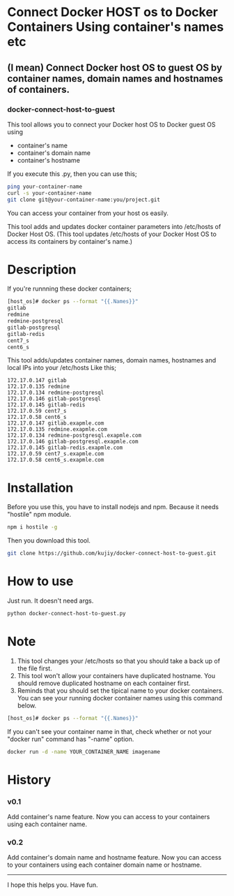 
# Connect Docker HOST os to Docker Containers Using container's names etc
## (I mean) Connect Docker host OS to guest OS by container names, domain names and hostnames of containers.
### docker-connect-host-to-guest

This tool allows you to connect your Docker host OS to Docker guest OS using
- container's name
- container's domain name
- container's hostname

If you execute this .py, then you can use this;
````bash
ping your-container-name
curl -s your-container-name
git clone git@your-container-name:you/project.git
````
You can access your container from your host os easily.

This tool adds and updates docker container parameters into /etc/hosts of Docker Host OS.
(This tool updates /etc/hosts of your Docker Host OS to access its containers by container's name.)

# Description

If you're runnning these docker containers;

````bash
[host_os]# docker ps --format "{{.Names}}"
gitlab
redmine
redmine-postgresql
gitlab-postgresql
gitlab-redis
cent7_s
cent6_s
````

This tool adds/updates container names, domain names, hostnames and local IPs into your /etc/hosts Like this;

````hosts
172.17.0.147 gitlab
172.17.0.135 redmine
172.17.0.134 redmine-postgresql
172.17.0.146 gitlab-postgresql
172.17.0.145 gitlab-redis
172.17.0.59 cent7_s
172.17.0.58 cent6_s
172.17.0.147 gitlab.exapmle.com
172.17.0.135 redmine.exapmle.com
172.17.0.134 redmine-postgresql.exapmle.com
172.17.0.146 gitlab-postgresql.exapmle.com
172.17.0.145 gitlab-redis.exapmle.com
172.17.0.59 cent7_s.exapmle.com
172.17.0.58 cent6_s.exapmle.com
````

# Installation

Before you use this, you have to install nodejs and npm.
Because it needs "hostile" npm module.

````bash
npm i hostile -g
````

Then you download this tool.
````bash
git clone https://github.com/kujiy/docker-connect-host-to-guest.git
````

# How to use
Just run. It doesn't need args.

````bash
python docker-connect-host-to-guest.py
````

# Note
1. This tool changes your /etc/hosts so that you should take a back up of the file first.
1. This tool won't allow your containers have duplicated hostname.  You should remove duplicated hostname on each container first.
1. Reminds that you should set the tipical name to your docker containers.
You can see your running docker container names using this command below.

````bash
[host_os]# docker ps --format "{{.Names}}"
````

If you can't see your container name in that, check whether or not your "docker run" command has "-name" option.
````bash
docker run -d -name YOUR_CONTAINER_NAME imagename
````

# History
### v0.1
Add container's name feature.
Now you can access to your containers using each container name.

### v0.2
Add container's domain name and hostname feature.
Now you can access to your containers using each container domain name or hostname.

***

I hope this helps you.
Have fun.



